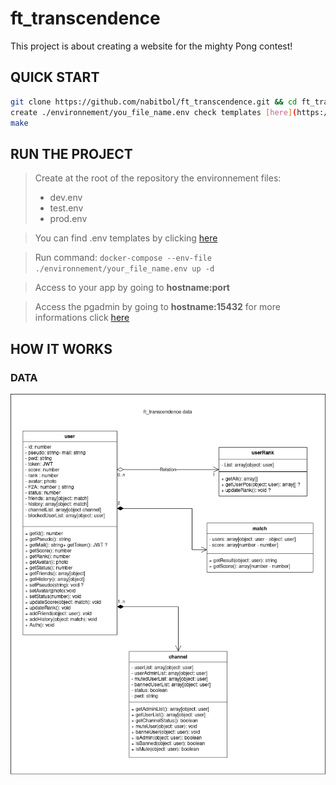 # ft_transcendence

This project is about creating a website for the mighty Pong contest! 

## QUICK START

```bash
git clone https://github.com/nabitbol/ft_transcendence.git && cd ft_transcendence
create ./environnement/you_file_name.env check templates [here](https://github.com/nabitbol/ft_transcendence/notes/templates_env.md)
make
```

## RUN THE PROJECT

> Create at the root of the repository the environnement files:
> - dev.env
> - test.env
> - prod.env

> You can find .env templates by clicking [here](https://github.com/nabitbol/ft_transcendence/notes/templates_env.md)

> Run command: `docker-compose --env-file ./environnement/your_file_name.env up -d`

> Access to your app by going to **hostname:port**

> Access the pgadmin by going to **hostname:15432** for more informations click [here](https://github.com/nabitbol/ft_transcendence/notes/pgadmin.md)

## HOW IT WORKS

### DATA

![ft_transcendence_data](./assets/ft_transcendence_data.png)
